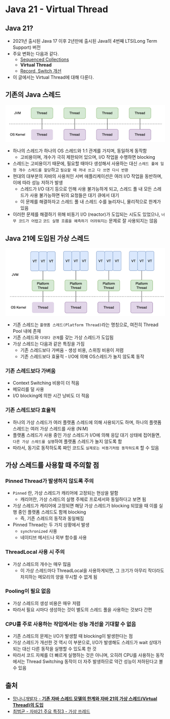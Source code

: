 # Java 21 - Virtual Thread

## Java 21?

- 2021년 출시된 Java 17 이후 2년만에 출시된 Java의 4번째 LTS(Long Term Support) 버전
- 주요 변화는 다음과 같다.
    - [Sequenced Collections](./Java21_Sequenced_Collections.md)
    - **Virtual Thread**
    - [Record, Switch 개선](./Java21_Improvement_Record,_Switch.md)
- 이 글에서는 Virtual Thread에 대해 다룬다.

## 기존의 Java 스레드

![tranditional thread](./imgs/tranditional-thread.png)

- 하나의 스레드가 하나의 OS 스레드와 1:1 관계를 가지며, 동일하게 동작함
    - 고비용이며, 개수가 극히 제한되어 있으며, I/O 작업을 수행하면 blocking
- 스레드는 고비용이기 때문에, 필요할 때마다 생성해서 사용하는 대신 `스레드 풀에 일정 개수 스레드를 할당`하고 `필요할 때 꺼내 쓰고 다 쓰면 다시 반환`
- 현대의 대부분의 자바의 사용처인 서버 애플리케이션은 여러 I/O 작업을 동반하며, 이에 따라 성능 저하가 발생
    - 스레드가 I/O 대기 등으로 인해 사용 불가능하게 되고, 스레드 풀 내 모든 스레드가 사용 불가능하면 뒤의 요청들은 대기 큐에서 대기
    - 이 문제를 해결하자고 스레드 풀 내 스레드 수를 늘리자니, 물리적으로 한계가 있음
- 이러한 문제를 해결하기 위해 비동기 I/O (reactor)가 도입되는 시도도 있었으나, `너무 코드가 어렵고` `코드 실행 흐름을 예측하기 어려워지는` 문제로 잘 사용되지는 않음

## Java 21에 도입된 가상 스레드

![virtual thread](./imgs/virtual-thread.png)

- 기존 스레드는 `플랫폼 스레드(Platform Thread)`라는 명칭으로, 여전히 Thread Pool 내에 존재
- 기존 스레드와 `다대다 관계`를 갖는 가상 스레드가 도입됨
- 가상 스레드는 다음과 같은 특징을 가짐
    - 기존 스레드보다 가벼움 - 생성 비용, 스위칭 비용이 저렴
    - 기존 스레드보다 효율적 - I/O에 의해 OS스레드가 놀지 않도록 동작

### 기존 스레드보다 가벼움

- Context Switching 비용이 더 적음
- 메모리를 덜 사용
- I/O blocking에 의한 시간 낭비도 더 적음

### 기존 스레드보다 효율적

- 하나의 가상 스레드가 여러 플랫폼 스레드에 의해 사용되기도 하며, 하나의 플랫폼 스레드는 여러 가상 스레드를 사용 (N:M)
- 플랫폼 스레드가 사용 중인 가상 스레드가 I/O에 의해 응답 대기 상태에 접어들면, `다른 가상 스레드를 실행`하여 플랫폼 스레드가 놀지 않도록 함
- 따라서, 동기로 동작하도록 짜인 코드도 `실제로는 비동기처럼 동작하도록` 할 수 있음

## 가상 스레드를 사용할 때 주의할 점

### Pinned Thread가 발생하지 않도록 주의

- `Pinned` 란, 가상 스레드가 캐리어에 고정되는 현상을 말함
    - 캐리어란, 가상 스레드의 실행 주체로 프로세서와 동일하다고 보면 됨
- 가상 스레드가 캐리어에 고정되면 해당 가상 스레드가 blocking 되었을 때 이를 실행 중인 플랫폼 스레드도 함께 blocking
    - 즉, 기존 스레드의 동작과 동일해짐
- Pinned Thread는 두 가지 상황에서 발생
    - `synchronized` 사용
    - 네이티브 메서드나 외부 함수를 사용

### ThreadLocal 사용 시 주의

- 가상 스레드의 개수는 매우 많음
    - 이 가상 스레드마다 ThreadLocal을 사용하게되면, 그 크기가 아무리 작더라도 차지하는 메모리의 양을 무시할 수 없게 됨

### Pooling이 필요 없음

- 가상 스레드의 생성 비용은 매우 저렴
- 따라서 필요 시마다 생성하는 것이 별도의 스레드 풀을 사용하는 것보다 간편

### CPU를 주로 사용하는 작업에서는 성능 개선을 기대할 수 없음

- 기존 스레드의 문제는 I/O가 발생할 때 blocking이 발생한다는 점
- 가상 스레드가 개선한 것 역시 이 부분으로, I/O가 발생해도 스레드가 wait 상태가 되는 대신 다른 동작을 실행할 수 있도록 한 것
- 따라서 코드 자체를 더 빠르게 실행하는 것은 아니며, 오히려 CPU를 사용하는 동작에서는 Thread Switching 동작이 더 자주 발생하므로 약간 성능이 저하된다고 볼 수 있음

## 출처

- [망나니개발자 - **기존 자바 스레드 모델의 한계와 자바 21의 가상 스레드(Virtual Thread)의 도입**](https://mangkyu.tistory.com/309)
- [최범균 - 자바21 주요 특징3 - 가상 쓰레드](https://www.youtube.com/watch?v=srpOD6WIasM)